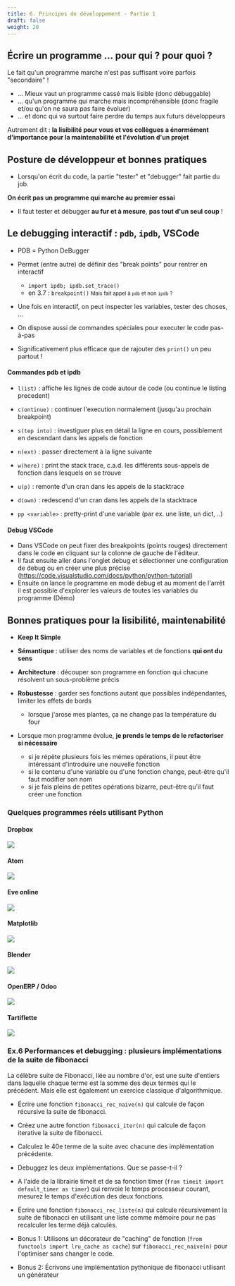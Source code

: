 ```yaml
---
title: 6. Principes de développement - Partie 1
draft: false
weight: 20
---
```



## Écrire un programme ... pour qui ? pour quoi ?

Le fait qu'un programme marche n'est pas suffisant voire parfois "secondaire" !

- ... Mieux vaut un programme cassé mais lisible (donc débuggable)
- ... qu'un programme qui marche mais incompréhensible (donc fragile et/ou qu'on ne saura pas faire évoluer)
- ... et donc qui va surtout faire perdre du temps aux futurs développeurs

Autrement dit : **la lisibilité pour vous et vos collègues a énormément d'importance pour la maintenabilité et l'évolution d'un projet**


## Posture de développeur et bonnes pratiques

- Lorsqu'on écrit du code, la partie "tester" et "debugger" fait partie du job.

**On écrit pas un programme qui marche au premier essai**

- Il faut tester et débugger **au fur et à mesure**, **pas tout d'un seul coup** !

## Le debugging interactif : `pdb`, `ipdb`, VSCode

- PDB = Python DeBugger

- Permet (entre autre) de définir des "break points" pour rentrer en interactif
   - `import ipdb; ipdb.set_trace()`
   - en 3.7 : `breakpoint()` <small>Mais fait appel à `pdb` et non `ipdb` ?</small>
- Une fois en interactif, on peut inspecter les variables, tester des choses, ...
- On dispose aussi de commandes spéciales pour executer le code pas-à-pas
- Significativement plus efficace que de rajouter des `print()` un peu partout !


#### Commandes pdb et ipdb

- `l(ist)` : affiche les lignes de code autour de code (ou continue le listing precedent)
- `c(ontinue)` : continuer l'execution normalement (jusqu'au prochain breakpoint)
- `s(tep into)` : investiguer plus en détail la ligne en cours, possiblement en descendant dans les appels de fonction
- `n(ext)` : passer directement à la ligne suivante
- `w(here)` : print the stack trace, c.a.d. les différents sous-appels de fonction dans lesquels on se trouve
- `u(p)` : remonte d'un cran dans les appels de la stacktrace
- `d(own)` : redescend d'un cran dans les appels de la stacktrace

- `pp <variable>` : pretty-print d'une variable (par ex. une liste, un dict, ..)

#### Debug VSCode
- Dans VSCode on peut fixer des breakpoints (points rouges) directement dans le code en cliquant sur la colonne de gauche de l'éditeur.
- Il faut ensuite aller dans l'onglet debug et sélectionner une configuration de debug ou en créer une plus précise (https://code.visualstudio.com/docs/python/python-tutorial)
- Ensuite on lance le programme en mode debug et au moment de l'arrêt il est possible d'explorer les valeurs de toutes les variables du programme (Démo)


## Bonnes pratiques pour la lisibilité, maintenabilité

- **Keep It Simple**
- **Sémantique** : utiliser des noms de variables et de fonctions **qui ont du sens**
- **Architecture** : découper son programme en fonction qui chacune résolvent un sous-problème précis
- **Robustesse** : garder ses fonctions autant que possibles indépendantes, limiter les effets de bords
    - lorsque j'arose mes plantes, ça ne change pas la température du four

- Lorsque mon programme évolue, **je prends le temps de le refactoriser si nécessaire**
    - si je répète plusieurs fois les mémes opérations, il peut être intéressant d'introduire une nouvelle fonction
    - si le contenu d'une variable ou d'une fonction change, peut-être qu'il faut modifier son nom
    - si je fais pleins de petites opérations bizarre, peut-être qu'il faut créer une fonction

### Quelques programmes réels utilisant Python

#### Dropbox

![](../../../../images/python/dropbox.png)

#### Atom

![](../../../../images/python/atom.png)

#### Eve online

![](../../../../images/python/eveonline.jpg)

#### Matplotlib

![](../../../../images/python/matplotlib.png)

#### Blender

![](../../../../images/python/blender.jpg)

#### OpenERP / Odoo

![](../../../../images/python/odoo.jpg)

#### Tartiflette

![](../../../../images/python/tartiflette.png)

### Ex.6 Performances et debugging : plusieurs implémentations de la suite de fibonacci

La célèbre suite de Fibonacci, liée au nombre d'or, est une suite d'entiers dans laquelle chaque terme est la somme des deux termes qui le précèdent. Mais elle est également un exercice classique d'algorithmique.

- Écrire une fonction `fibonacci_rec_naive(n)` qui calcule de façon récursive la suite de fibonacci.

- Créez une autre fonction `fibonacci_iter(n)` qui calcule de façon iterative la suite de fibonacci.

- Calculez le 40e terme de la suite avec chacune des implémentation précédente.

- Debuggez les deux implémentations. Que se passe-t-il ?

- A l'aide de la librairie timeit et de sa fonction timer (`from timeit import default_timer as timer`) qui renvoie le temps processeur courant, mesurez le temps d'exécution des deux fonctions.

- Écrire une fonction `fibonacci_rec_liste(n)` qui calcule récursivement la suite de fibonacci en utilisant une liste comme mémoire pour ne pas recalculer les terme déjà calculés.

- Bonus 1: Utilisons un décorateur de "caching" de fonction (`from functools import lru_cache as cache`) sur `fibonacci_rec_naive(n)` pour l'optimiser sans changer le code.

- Bonus 2: Écrivons une implémentation pythonique de fibonacci utilisant un générateur
